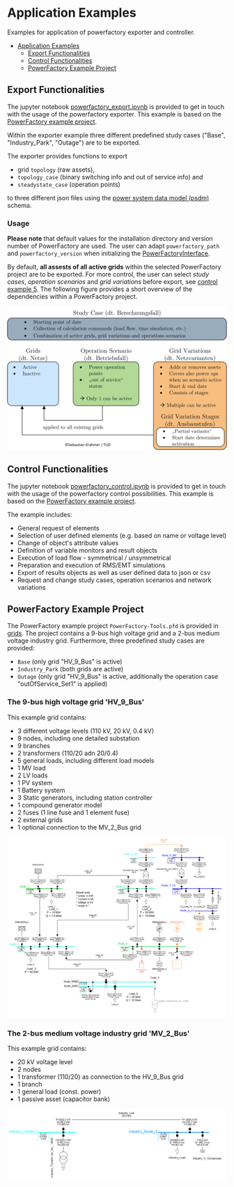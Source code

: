 # Application Examples

Examples for application of powerfactory exporter and controller.

- [Application Examples](#application-examples)
  - [Export Functionalities](#-export-functionalities)
  - [Control Functionalities](#-control-functionalities)
  - [PowerFactory Example Project](#-powerfactory-example-project)

## <div id="exporter" /> Export Functionalities

The jupyter notebook [powerfactory_export.ipynb](powerfactory_export.ipynb) is provided to get in touch with the usage of the powerfactory exporter.
This example is based on the [PowerFactory example project](#-powerfactory-example-project).


Within the exporter example three different predefined study cases ("Base", "Industry_Park", "Outage") are to be exported.

The exporter provides functions to export

+ grid `topology` (raw assets),
+ `topology_case` (binary switching info and out of service info) and
+ `steadystate_case` (operation points)

to three different json files using the [power system data model (psdm)][link_to_psdm] schema.

### Usage

**Please note** that default values for the installation directory and version number of PowerFactory are used.
The user can adapt `powerfactory_path` and `powerfactory_version` when initializing the [PowerFactoryInterface][link_to_interface].

By default, **all assests of all active grids** within the selected PowerFactory project are to be exported.
For more control, the user can select _study cases_, _operation scenarios_ and _grid variations_ before export, see [control example 5](powerfactory_control.ipynb).
The following figure provides a short overview of the dependencies within a PowerFactory project.

![PowerFactory_StudyCase_Dependencies](./PowerFactory_StudyCase_Dependencies.png)

## <div id="controller" /> Control Functionalities

The jupyter notebook [powerfactory_control.ipynb](powerfactory_control.ipynb) is provided to get in touch with the usage of the powerfactory control possibilities.
This example is based on the [PowerFactory example project](#-powerfactory-example-project).


The example includes:

+ General request of elements
+ Selection of user defined elements (e.g. based on name or voltage level)
+ Change of object's attribute values
+ Definition of variable monitors and result objects
+ Execution of load flow - symmetrical / unsymmetrical
+ Preparation and execution of RMS/EMT simulations
+ Export of results objects as well as user defined data to json or csv
+ Request and change study cases, operation scenarios and network variations

## <div id="example project" /> PowerFactory Example Project
The PowerFactory example project `PowerFactory-Tools.pfd` is provided in [grids][link_to_example_grids]. 
The project contains a 9-bus high voltage grid and a 2-bus medium voltage industry grid.
Furthermore, three predefined study cases are provided:

+ `Base` (only grid "HV_9_Bus" is active)
+ `Industry_Park` (both grids are active)
+ `Outage` (only grid "HV_9_Bus" is active, additionally the operation case "outOfService_Set1" is applied)

### The 9-bus high voltage grid 'HV_9_Bus'

This example grid contains:

+ 3 different voltage levels (110 kV, 20 kV, 0.4 kV)
+ 9 nodes, including one detailed substation
+ 9 branches
+ 2 transformers (110/20 adn 20/0.4)
+ 5 general loads, including different load models
+ 1 MV load
+ 2 LV loads
+ 1 PV system
+ 1 Battery system
+ 3 Static generators, including station controller
+ 1 compound generator model
+ 2 fuses (1 line fuse and 1 element fuse)
+ 2 external grids
+ 1 optional connection to the MV_2_Bus grid

![HV_9_Bus grid](./grids/HV_9_Bus.png)

### The 2-bus medium voltage industry grid 'MV_2_Bus'

This example grid contains:

+ 20 kV voltage level
+ 2 nodes
+ 1 transformer (110/20) as connection to the HV_9_Bus grid
+ 1 branch
+ 1 general load (const. power)
+ 1 passive asset (capacitor bank)

![MV_2_Bus grid](./grids/MV_2_Bus.png)

[link_to_example_grids]: ./grids
[link_to_interface]: ../powerfactory_tools/interface.py
[link_to_psdm]: https://github.com/ieeh-tu-dresden/power-system-data-model

